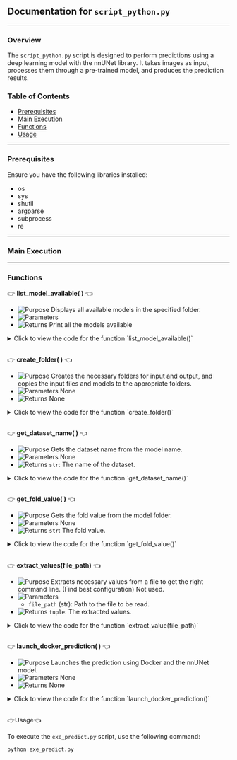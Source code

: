 
## Documentation for `script_python.py`

---

### Overview

The `script_python.py` script is designed to perform predictions using a deep learning model with the nnUNet library. It takes images as input, processes them through a pre-trained model, and produces the prediction results.

### Table of Contents

- [Prerequisites](#prerequisites)
- [Main Execution](#main-execution)
- [Functions](#functions)
- [Usage](#usage)

---

### Prerequisites

Ensure you have the following libraries installed:

- os
- sys
- shutil
- argparse
- subprocess
- re

---

### Main Execution


---

### Functions

:point_right: **list_model_available( )** :point_left:

- ![Purpose](https://img.shields.io/badge/-Purpose-green) Displays all available models in the specified folder.
- ![Parameters](https://img.shields.io/badge/-Parameters-blue) 
- ![Returns](https://img.shields.io/badge/-Returns-red) Print all the models available

<details>
  <summary>Click to view the code for the function `list_model_available()`</summary>

```python
# Code for the function process_image
```

</details>

##  

:point_right: **create_folder( )** :point_left:

- ![Purpose](https://img.shields.io/badge/-Purpose-green) Creates the necessary folders for input and output, and copies the input files and models to the appropriate folders.
- ![Parameters](https://img.shields.io/badge/-Parameters-blue) None
- ![Returns](https://img.shields.io/badge/-Returns-red) None

<details>
  <summary>Click to view the code for the function `create_folder()`</summary>

```python
# Code for the function process_image
```

</details>

##  


:point_right: **get_dataset_name( )** :point_left:

- ![Purpose](https://img.shields.io/badge/-Purpose-green) Gets the dataset name from the model name.
- ![Parameters](https://img.shields.io/badge/-Parameters-blue) None
- ![Returns](https://img.shields.io/badge/-Returns-red) `str`: The name of the dataset.

<details>
  <summary>Click to view the code for the function `get_dataset_name()`</summary>

```python
# Code for the function process_image
```

</details>

##  

:point_right: **get_fold_value( )** :point_left:

- ![Purpose](https://img.shields.io/badge/-Purpose-green) Gets the fold value from the model folder.
- ![Parameters](https://img.shields.io/badge/-Parameters-blue) None
- ![Returns](https://img.shields.io/badge/-Returns-red) `str`: The fold value.

<details>
  <summary>Click to view the code for the function `get_fold_value()`</summary>

```python
# Code for the function process_image
```

</details>

##  

:point_right: **extract_values(file_path)** :point_left:

- ![Purpose](https://img.shields.io/badge/-Purpose-green) Extracts necessary values from a file to get the right command line. (Find best configuration) Not used.
- ![Parameters](https://img.shields.io/badge/-Parameters-blue)
  - `file_path` (str): Path to the file to be read.
- ![Returns](https://img.shields.io/badge/-Returns-red) `tuple`: The extracted values.

<details>
  <summary>Click to view the code for the function `extract_value(file_path)`</summary>

```python
# Code for the function process_image
```

</details>

##  


:point_right: **launch_docker_prediction( )** :point_left:

- ![Purpose](https://img.shields.io/badge/-Purpose-green) Launches the prediction using Docker and the nnUNet model.
- ![Parameters](https://img.shields.io/badge/-Parameters-blue) None
- ![Returns](https://img.shields.io/badge/-Returns-red) None

<details>
  <summary>Click to view the code for the function `launch_docker_prediction()`</summary>

```python
# Code for the function process_image
```

</details>

##  

:point_right:Usage:point_left:

To execute the `exe_predict.py` script, use the following command:

```
python exe_predict.py 
```

